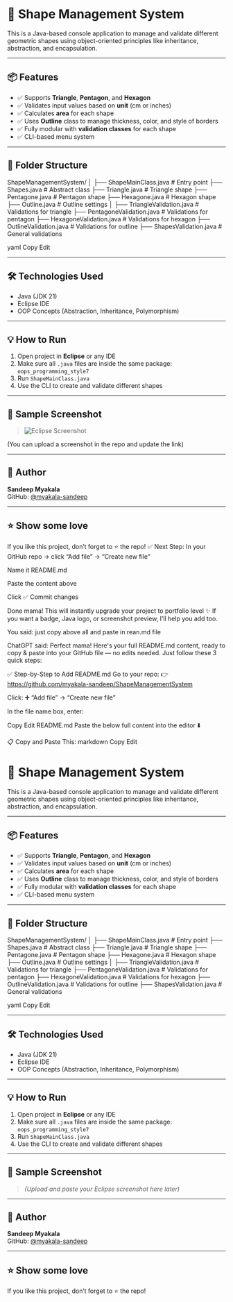 # 🧮 Shape Management System

This is a Java-based console application to manage and validate different geometric shapes using object-oriented principles like inheritance, abstraction, and encapsulation.

---

## 📦 Features

- ✅ Supports **Triangle**, **Pentagon**, and **Hexagon**
- ✅ Validates input values based on **unit** (cm or inches)
- ✅ Calculates **area** for each shape
- ✅ Uses **Outline** class to manage thickness, color, and style of borders
- ✅ Fully modular with **validation classes** for each shape
- ✅ CLI-based menu system

---

## 📂 Folder Structure

ShapeManagementSystem/
│
├── ShapeMainClass.java # Entry point
├── Shapes.java # Abstract class
├── Triangle.java # Triangle shape
├── Pentagone.java # Pentagon shape
├── Hexagone.java # Hexagon shape
├── Outline.java # Outline settings
│
├── TriangleValidation.java # Validations for triangle
├── PentagoneValidation.java # Validations for pentagon
├── HexagoneValidation.java # Validations for hexagon
├── OutlineValidation.java # Validations for outline
├── ShapesValidation.java # General validations

yaml
Copy
Edit

---

## 🛠️ Technologies Used

- Java (JDK 21)
- Eclipse IDE
- OOP Concepts (Abstraction, Inheritance, Polymorphism)

---

## 💡 How to Run

1. Open project in **Eclipse** or any IDE
2. Make sure all `.java` files are inside the same package: `oops_programming_style7`
3. Run `ShapeMainClass.java`
4. Use the CLI to create and validate different shapes

---

## 📸 Sample Screenshot

> ![Eclipse Screenshot](https://user-images.githubusercontent.com/your_screenshot_here.png)

(You can upload a screenshot in the repo and update the link)

---

## 🙌 Author

**Sandeep Myakala**  
GitHub: [@myakala-sandeep](https://github.com/myakala-sandeep)

---

## ⭐️ Show some love

If you like this project, don’t forget to ⭐️ the repo!
✅ Next Step:
In your GitHub repo → click “Add file” → “Create new file”

Name it README.md

Paste the content above

Click ✅ Commit changes

Done mama! This will instantly upgrade your project to portfolio level ✨
If you want a badge, Java logo, or screenshot preview, I’ll help you add too.








You said:
just copy above all and paste in rean.md file


ChatGPT said:
Perfect mama! Here's your full README.md content, ready to copy & paste into your GitHub file — no edits needed. Just follow these 3 quick steps:

✅ Step-by-Step to Add README.md
Go to your repo:
👉 https://github.com/myakala-sandeep/ShapeManagementSystem

Click:
➕ “Add file” → “Create new file”

In the file name box, enter:

Copy
Edit
README.md
Paste the below full content into the editor ⬇️

📋 Copy and Paste This:
markdown
Copy
Edit
# 🧮 Shape Management System

This is a Java-based console application to manage and validate different geometric shapes using object-oriented principles like inheritance, abstraction, and encapsulation.

---

## 📦 Features

- ✅ Supports **Triangle**, **Pentagon**, and **Hexagon**
- ✅ Validates input values based on **unit** (cm or inches)
- ✅ Calculates **area** for each shape
- ✅ Uses **Outline** class to manage thickness, color, and style of borders
- ✅ Fully modular with **validation classes** for each shape
- ✅ CLI-based menu system

---

## 📂 Folder Structure

ShapeManagementSystem/
│
├── ShapeMainClass.java # Entry point
├── Shapes.java # Abstract class
├── Triangle.java # Triangle shape
├── Pentagone.java # Pentagon shape
├── Hexagone.java # Hexagon shape
├── Outline.java # Outline settings
│
├── TriangleValidation.java # Validations for triangle
├── PentagoneValidation.java # Validations for pentagon
├── HexagoneValidation.java # Validations for hexagon
├── OutlineValidation.java # Validations for outline
├── ShapesValidation.java # General validations

yaml
Copy
Edit

---

## 🛠️ Technologies Used

- Java (JDK 21)
- Eclipse IDE
- OOP Concepts (Abstraction, Inheritance, Polymorphism)

---

## 💡 How to Run

1. Open project in **Eclipse** or any IDE
2. Make sure all `.java` files are inside the same package: `oops_programming_style7`
3. Run `ShapeMainClass.java`
4. Use the CLI to create and validate different shapes

---

## 📸 Sample Screenshot

> *(Upload and paste your Eclipse screenshot here later)*

---

## 🙌 Author

**Sandeep Myakala**  
GitHub: [@myakala-sandeep](https://github.com/myakala-sandeep)

---

## ⭐️ Show some love

If you like this project, don’t forget to ⭐️ the repo!
